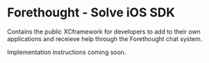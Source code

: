 # Forethought - Solve iOS SDK

Contains the public XCframework for developers to add to their own applications and receieve help through the Forethought chat system.

Implementation instructions coming soon.
